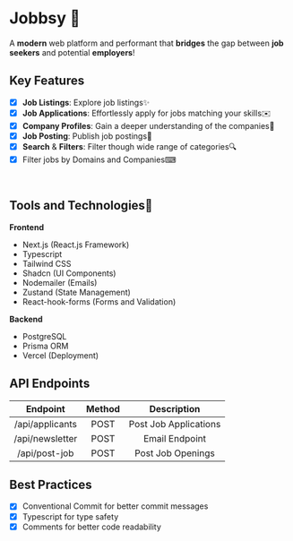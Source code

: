 # Jobbsy 📢

A **modern** web platform and performant that **bridges** the gap between **job seekers** and potential **employers**!


## Key Features

-   [x] **Job Listings**: Explore job listings✨
-   [x] **Job Applications**: Effortlessly apply for jobs matching your skills✉️
-   [x] **Company Profiles**: Gain a deeper understanding of the companies🏢
-   [x] **Job Posting**: Publish job postings📝
-   [x] **Search** & **Filters**: Filter though wide range of categories🔍 
- [x] Filter jobs by Domains and Companies⌨

<br/>

## Tools and Technologies🚀

**Frontend**
 - Next.js (React.js Framework)
 -  Typescript
 - Tailwind CSS
 -  Shadcn (UI Components)
 -  Nodemailer (Emails)
 -  Zustand (State Management)
 -  React-hook-forms (Forms and Validation)

**Backend**
  - PostgreSQL
  - Prisma ORM
  - Vercel (Deployment)


##  API Endpoints

| Endpoint | Method | Description |
| :---: | :---: | :---: |
| /api/applicants | POST | Post Job Applications |
| /api/newsletter | POST | Email Endpoint |
| /api/post-job | POST | Post Job Openings |

## Best Practices

- [x] Conventional Commit for better commit messages
- [x] Typescript for type safety
- [x] Comments for better code readability
